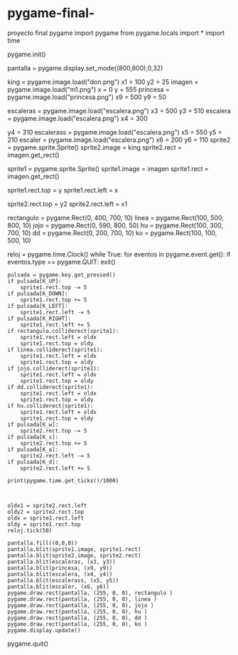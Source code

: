# pygame-final-
proyecto final pygame
import pygame
from pygame.locals import *
import time

 
pygame.init()


 
pantalla = pygame.display.set_mode((800,600),0,32)


king = pygame.image.load("don.png")
x1 = 100
y2 = 25
imagen = pygame.image.load("m1.png")
x = 0
y = 555
princesa = pygame.image.load("princesa.png")
x9 = 500
y9 = 50

escaleras = pygame.image.load("escalera.png")
x3 = 500
y3 = 510
escalera = pygame.image.load("escalera.png")
x4 = 300


y4 = 310
escalerass = pygame.image.load("escalera.png")
x5 = 550
y5 = 210
escaler = pygame.image.load("escalera.png")
x6 = 200
y6 = 110
sprite2 = pygame.sprite.Sprite()
sprite2.image = king
sprite2.rect = imagen.get_rect()



sprite1 = pygame.sprite.Sprite()
sprite1.image = imagen
sprite1.rect = imagen.get_rect()
 
sprite1.rect.top = y
sprite1.rect.left = x
 

sprite2.rect.top = y2
sprite2.rect.left = x1
 
rectangulo = pygame.Rect(0, 400, 700, 10)
linea = pygame.Rect(100, 500, 800, 10)
jojo = pygame.Rect(0, 590, 800, 50)
hu = pygame.Rect(100, 300, 700, 10)
dd = pygame.Rect(0, 200, 700, 10)
ko = pygame.Rect(100, 100, 500, 10)


reloj = pygame.time.Clock()
while True:
    for eventos in pygame.event.get():
        if eventos.type == pygame.QUIT:
            exit()
            
    pulsada = pygame.key.get_pressed()
    if pulsada[K_UP]:
        sprite1.rect.top -= 5
    if pulsada[K_DOWN]:
        sprite1.rect.top += 5
    if pulsada[K_LEFT]:
        sprite1.rect.left -= 5
    if pulsada[K_RIGHT]:
        sprite1.rect.left += 5
    if rectangulo.colliderect(sprite1):
        sprite1.rect.left = oldx
        sprite1.rect.top = oldy
    if linea.colliderect(sprite1):
        sprite1.rect.left = oldx
        sprite1.rect.top = oldy
    if jojo.colliderect(sprite1):
        sprite1.rect.left = oldx
        sprite1.rect.top = oldy
    if dd.colliderect(sprite1):
        sprite1.rect.left = oldx
        sprite1.rect.top = oldy
    if hu.colliderect(sprite1):
        sprite1.rect.left = oldx
        sprite1.rect.top = oldy
    if pulsada[K_w]:
        sprite2.rect.top -= 5
    if pulsada[K_s]:
        sprite2.rect.top += 5
    if pulsada[K_a]:
        sprite2.rect.left -= 5
    if pulsada[K_d]:
        sprite2.rect.left += 5
        
    print(pygame.time.get_ticks()/1000)

        
    
    oldx1 = sprite2.rect.left
    oldy2 = sprite2.rect.top 
    oldx = sprite1.rect.left
    oldy = sprite1.rect.top
    reloj.tick(50)

    pantalla.fill((0,0,0))
    pantalla.blit(sprite1.image, sprite1.rect)
    pantalla.blit(sprite2.image, sprite2.rect)
    pantalla.blit(escaleras, (x3, y3))
    pantalla.blit(princesa, (x9, y9))
    pantalla.blit(escalera, (x4, y4))
    pantalla.blit(escalerass, (x5, y5))
    pantalla.blit(escaler, (x6, y6))
    pygame.draw.rect(pantalla, (255, 0, 0), rectangulo )
    pygame.draw.rect(pantalla, (255, 0, 0), linea )
    pygame.draw.rect(pantalla, (255, 0, 0), jojo )
    pygame.draw.rect(pantalla, (255, 0, 0), hu )
    pygame.draw.rect(pantalla, (255, 0, 0), dd )
    pygame.draw.rect(pantalla, (255, 0, 0), ko )
    pygame.display.update()



   
                

pygame.quit()

